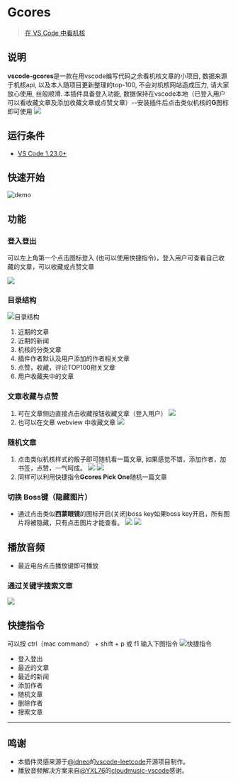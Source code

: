 # Gcores

> [在 VS Code 中看机核](https://www.gcores.com/articles/119963)

## 说明
**vscode-gcores**是一款在用vscode编写代码之余看机核文章的小项目, 数据来源于机核api, 以及本人随项目更新整理的top-100, 不会对机核网站造成压力, 请大家放心使用, 丝般顺滑. 本插件具备登入功能, 数据保持在vscode本地（已登入用户可以看收藏文章及添加收藏文章或点赞文章）--安装插件后点击类似机核的**G**图标即可使用
![](/docs/vscode_tag.png)

## 运行条件
- [VS Code 1.23.0+](https://code.visualstudio.com/)

## 快速开始

![demo](/docs/demo.gif)

## 功能

### 登入登出

可以左上角第一个点击图标登入 (也可以使用快捷指令)，登入用户可查看自己收藏的文章，可以收藏或点赞文章

![](/docs/登入登出.png)

### 目录结构
![目录结构](/docs/tree.png)
1. 近期的文章
2. 近期的新闻
3. 机核的分类文章
4. 插件作者默认及用户添加的作者相关文章
5. 点赞，收藏，评论TOP100相关文章
6. 用户收藏夹中的文章

### 文章收藏与点赞
1. 可在文章侧边直接点击收藏按钮收藏文章（登入用户）
![](/docs/bookmark1.png)
2. 也可以在文章 webview 中收藏文章
![](/docs/bookmark2.png)

### 随机文章
1. 点击类似机核样式的骰子即可随机看一篇文章, 如果感觉不错，添加作者，加书签，点赞，一气呵成。
![](/docs/random1.png)
![](/docs/random2.png)
2. 同样可以利用快捷指令**Gcores Pick One**随机一篇文章
### 切换 Boss键（隐藏图片）
- 通过点击类似**西蒙眼镜**的图标开启(关闭)boss key如果boss key开启，所有图片将被隐藏，只有点击图片才能查看。
![](/docs/bosskey2.png)
![](/docs/bosskey1.png)

## 播放音频
- 最近电台点击播放键即可播放

### 通过关键字搜索文章
![](/docs/search_demo.gif)

## 快捷指令
可以按 ctrl（mac command） + shift + p 或 f1 输入下图指令
![快捷指令](/docs/foryou.png)
- 登入登出
- 最近的文章
- 最近的新闻
- 添加作者
- 随机文章
- 删除作者
- 搜索文章

---

## 鸣谢

- 本插件灵感来源于[@jdneo](https://github.com/jdneo)的[vscode-leetcode](https://github.com/jdneo/vscode-leetcode/)开源项目制作。
- 播放音频解决方案来自[@YXL76](https://github.com/jdneo)的[cloudmusic-vscode](https://github.com/YXL76/cloudmusic-vscode)感谢。
